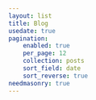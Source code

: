 ```yaml
---
layout: list
title: Blog
usedate: true
pagination:
    enabled: true
    per_page: 12
    collection: posts
    sort_field: date
    sort_reverse: true
needmasonry: true
---
```


